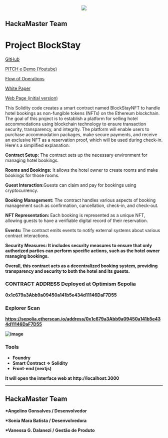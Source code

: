 
<h1 align="center"> <img src="./doc/LogoBlockStay.png">
</h1>

## HackaMaster Team
# Project BlockStay

<p><a href="https://github.com/DevSoniaBatista/hackNearx-BlockStay">
GitHub
</a></p>

<p><a href="https://www.youtube.com/watch?v=xanV5_8dIoc">
PITCH e Demo (Youtube)
</a></p>

<p><a href="./doc/fluxo.jpeg">
Flow of Operations
</a></p>

<p><a href="./doc/WhitePaper.md">
White Paper
</a></p>

<p><a href="./doc/initialversion-WebPage-BlockStay.png">
Web Page (initial version)
</a></p>


This Solidity code creates a smart contract named BlockStayNFT to handle hotel bookings as non-fungible tokens (NFTs) on the Ethereum blockchain. The goal of this project is to establish a platform for selling hotel accommodations using blockchain technology to ensure transaction security, transparency, and integrity. The platform will enable users to purchase accommodation packages, make secure payments, and receive an exclusive NFT as a reservation proof, which will be used during check-in. Here's a simplified explanation:

<b>Contract Setup:</b> The contract sets up the necessary environment for managing hotel bookings.

<b>Rooms and Bookings:</b> It allows the hotel owner to create rooms and make bookings for those rooms.

<b>Guest Interaction:</b>Guests can claim and pay for bookings using cryptocurrency.

<b>Booking Management:</b> The contract handles various aspects of booking management such as confirmation, cancellation, check-in, and check-out.

<b>NFT Representation: </b>Each booking is represented as a unique NFT, allowing guests to have a verifiable digital record of their reservation.

<b>Events:</b> The contract emits events to notify external systems about various contract interactions.

<b>Security Measures:<b> It includes security measures to ensure that only authorized parties can perform specific actions, such as the hotel owner managing bookings.

Overall, this contract acts as a decentralized booking system, providing transparency and security to both the hotel and its guests.

### CONTRACT ADDRESS Deployed at Optimism Sepolia
0x1c679a3Abb9a09450a141b5e434d11146DaF7D55
### Explorer Scan
https://sepolia.etherscan.io/address/0x1c679a3Abb9a09450a141b5e434d11146DaF7D55

![image](./doc/explorer.png)


### Tools
 - Foundry
 - Smart Contract => Solidity 
 - Front-end (nextjs)
 

It will open the interface web at http://localhost:3000

<hr/>

## HackaMaster Team
*Angelino Gonsalves / Desenvolvedor

*Sonia Mara Batista / Desenvolvedora

*Vanessa G. Dalanezi / Gestão de Produto 
